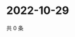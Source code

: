 # 2022-10-29

共 0 条

<!-- BEGIN WEIBO -->
<!-- 最后更新时间 Sat Oct 29 2022 04:19:54 GMT+0800 (China Standard Time) -->

<!-- END WEIBO -->
